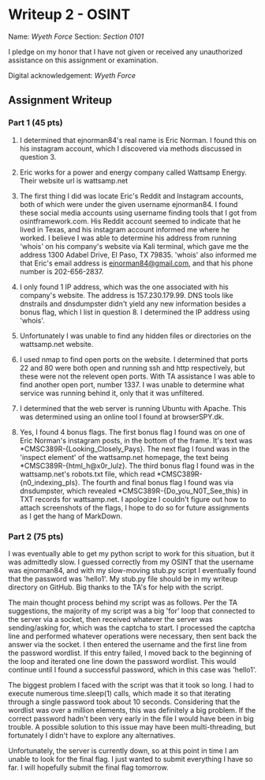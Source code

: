 # Writeup 2 - OSINT

Name: *Wyeth Force*
Section: *Section 0101*

I pledge on my honor that I have not given or received any unauthorized assistance on this assignment or examination.

Digital acknowledgement: *Wyeth Force*

## Assignment Writeup

### Part 1 (45 pts)

1.  I determined that ejnorman84's real name is Eric Norman.  I found this on his instagram account, which I discovered via methods discussed in question 3.
 
2.  Eric works for a power and energy company called Wattsamp Energy.  Their website url is wattsamp.net

3.  The first thing I did was locate Eric's Reddit and Instagram accounts, both of which were under the given username ejnorman84.  I found these social media accounts using username
finding tools that I got from osintframework.com.  His Reddit account seemed to indicate that he lived in Texas, and his instagram account informed me where he worked.  I believe I was
able to determine his address from running 'whois' on his company's website via Kali terminal, which gave me the address 1300 Adabel Drive, El Paso, TX 79835.  'whois' also informed me
that Eric's email address is ejnorman84@gmail.com, and that his phone number is 202-656-2837.

4.  I only found 1 IP address, which was the one associated with his company's website.  The address is 157.230.179.99.  DNS tools like dnstrails and dnsdumpster didn't yield any new
information besides a bonus flag, which I list in question 8.  I determined the IP address using 'whois'.

5.  Unfortunately I was unable to find any hidden files or directories on the wattsamp.net website.

6.  I used nmap to find open ports on the website.  I determined that ports 22 and 80 were both open and running ssh and http respectively, but these were not the relevent open ports.  With 
TA assistance I was able to find another open port, number 1337.  I was unable to determine what service was running behind it, only that it was unfiltered.

7.  I determined that the web server is running Ubuntu with Apache.  This was determined using an online tool I found at browserSPY.dk.

8.  Yes, I found 4 bonus flags.  The first bonus flag I found was on one of Eric Norman's instagram posts, in the bottom of the frame.  It's text was \*CMSC389R-{Looking_Closely_Pays}.
The next flag I found was in the 'inspect element' of the wattsamp.net homepage, the text being \*CMSC389R-{html_h@x0r_lulz}.  The third bonus flag I found was in the wattsamp.net's
robots.txt file, which read \*CMSC389R-{n0_indexing_pls}.  The fourth and final bonus flag I found was via dnsdumpster, which revealed \*CMSC389R-{Do_you_N0T_See_this} in TXT records for 
wattsamp.net.  I apologize I couldn't figure out how to attach screenshots of the flags, I hope to do so for future assignments as I get the hang of MarkDown.

### Part 2 (75 pts)

I was eventually able to get my python script to work for this situation, but it was admittedly slow.  I guessed correctly from my OSINT that the username was ejnorman84, and with my 
slow-moving stub.py script I eventually found that the password was 'hello1'.  My stub.py file should be in my writeup directory on GitHub.  Big thanks to the TA's for help with the script. 

The main thought process behind my script was as follows.  Per the TA suggestions, the majority of my script was a big 'for' loop that connected to the server via a socket, then received
whatever the server was sending/asking for, which was the captcha to start.  I processed the captcha line and performed whatever operations were necessary, then sent back the answer via
the socket.  I then entered the username and the first line from the password wordlist.  If this entry failed, I moved back to the beginning of the loop and iterated one line down the 
password wordlist.  This would continue until I found a successful password, which in this case was 'hello1'.

The biggest problem I faced with the script was that it took so long.  I had to execute numerous time.sleep(1) calls, which made it so that iterating through a single password took about
10 seconds.  Considering that the wordlist was over a million elements, this was definitely a big problem.  If the correct password hadn't been very early in the file I would have been in 
big trouble.  A possible solution to this issue may have been multi-threading, but fortunately I didn't have to explore any alternatives.

Unfortunately, the server is currently down, so at this point in time I am unable to look for the final flag.  I just wanted to submit everything I have so far.  I will hopefully submit 
the final flag tomorrow.
